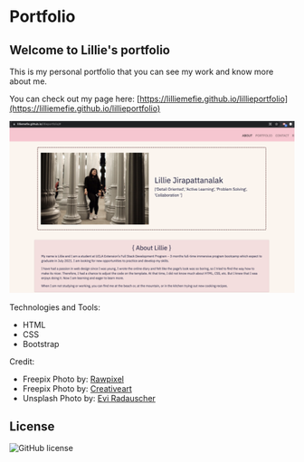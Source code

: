 # Portfolio
## Welcome to Lillie's portfolio

This is my personal portfolio that you can see my work and know more about me. 

You can check out my page here: [https://lilliemefie.github.io/lillieportfolio](https://lilliemefie.github.io/lillieportfolio)

![page](https://github.com/Lilliemefie/lillieportfolio/blob/main/assets/ReadMe%20Screen%20Shot%20.png?raw=true)

Technologies and Tools:
- HTML
- CSS
- Bootstrap

Credit:
- Freepix Photo by: [Rawpixel](https://www.freepik.com/rawpixel.com)
- Freepix Photo by: [Creativeart](https://www.freepik.com/creativeart)
- Unsplash Photo by: [Evi Radauscher](https://unsplash.com/@eviradauscher)

## License
![GitHub license](https://img.shields.io/badge/license-MIT-yellow.svg) 





